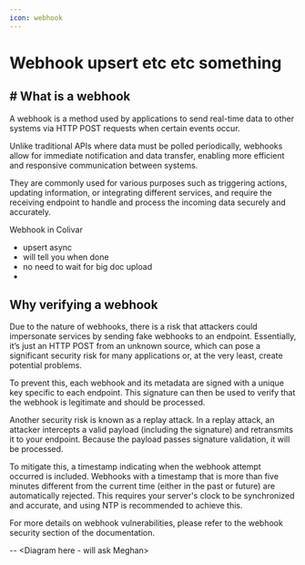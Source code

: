```yaml
---
icon: webhook
---
```


# Webhook upsert etc etc something

## # What is a webhook

A webhook is a method used by applications to send real-time data to other systems via HTTP POST requests when certain events occur.&#x20;

Unlike traditional APIs where data must be polled periodically, webhooks allow for immediate notification and data transfer, enabling more efficient and responsive communication between systems.&#x20;

They are commonly used for various purposes such as triggering actions, updating information, or integrating different services, and require the receiving endpoint to handle and process the incoming data securely and accurately.

Webhook in Colivar

* upsert async
* will tell you when done
* no need to wait for big doc upload
*

## Why verifying a webhook

Due to the nature of webhooks, there is a risk that attackers could impersonate services by sending fake webhooks to an endpoint. Essentially, it’s just an HTTP POST from an unknown source, which can pose a significant security risk for many applications or, at the very least, create potential problems.

To prevent this, each webhook and its metadata are signed with a unique key specific to each endpoint. This signature can then be used to verify that the webhook is legitimate and should be processed.

Another security risk is known as a replay attack. In a replay attack, an attacker intercepts a valid payload (including the signature) and retransmits it to your endpoint. Because the payload passes signature validation, it will be processed.

To mitigate this, a timestamp indicating when the webhook attempt occurred is included. Webhooks with a timestamp that is more than five minutes different from the current time (either in the past or future) are automatically rejected. This requires your server's clock to be synchronized and accurate, and using NTP is recommended to achieve this.

For more details on webhook vulnerabilities, please refer to the webhook security section of the documentation.

\-- \<Diagram here - will ask Meghan>
